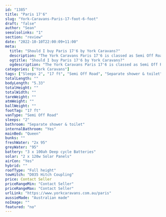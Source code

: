 ```yaml
---
id: "1385"
title: "Paris 17'6"
slug: "York-Caravans-Paris-17-foot-6-foot"
draft: "false"
author: "Sean"
seealsolinks: "1"
section: "review"
date: "2022-10-10T22:00:09+11:00"
meta:
  title: "Should I buy Paris 17'6 by York Caravans?"
  description: "The York Caravans Paris 17'6 is classed as Semi Off Road, and sleeps 2 people. It is Australian made and comes in at 17 ft. It generally has Separate shower & toilet."
  ogtitle: "Should I buy Paris 17'6 by York Caravans?"
  ogdescription: "The York Caravans Paris 17'6 is classed as Semi Off Road, and sleeps 2 people. It is Australian made and comes in at 17 ft. It generally has Separate shower & toilet."
categories: ["York Caravans"]
tags: ["Sleeps 2", "17 ft", "Semi Off Road", "Separate shower & toilet", "Full height", "Price Unknown", "Australian made"]
totalLength: ""
bodyLength: "5.33"
totalHeight: ""
totalWidth: ""
tareWeight: ""
atmWeight: ""
ballWeight: ""
footTag: "17 ft"
vanType: "Semi Off Road"
sleeps: "2"
bathroom: "Separate shower & toilet"
internalBathroom: "Yes"
mainBed: "Queen"
bunks: ""
freshWater: "2x 95"
greyWater: "95"
battery: "3 x 100ah Deep cycle Batteries"
solar: "2 x 120w Solar Panels"
airCon: "Yes"
hybrid: ""
roofType: "Full height"
towHitch: "D035 Hitch Coupling"
price: Contact Seller
priceRangeMin: "Contact Seller"
priceRangeMax: "Contact Seller"
urlLink: "https://www.yorkcaravans.com.au/paris"
aussieMade: "Australian made"
noImage: ""
featured: "no"
---
```

